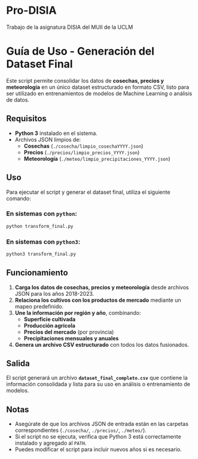 # Pro-DISIA
Trabajo de la asignatura DISIA del MUII de la UCLM


# Guía de Uso - Generación del Dataset Final

Este script permite consolidar los datos de **cosechas, precios y meteorología** en un único dataset estructurado en formato CSV, listo para ser utilizado en entrenamientos de modelos de Machine Learning o análisis de datos.

## Requisitos
- **Python 3** instalado en el sistema.
- Archivos JSON limpios de:
  - **Cosechas** (`./cosecha/limpio_cosechaYYYY.json`)
  - **Precios** (`./precios/limpio_precios_YYYY.json`)
  - **Meteorología** (`./meteo/limpio_precipitaciones_YYYY.json`)

## Uso
Para ejecutar el script y generar el dataset final, utiliza el siguiente comando:


### En sistemas con `python`:
```bash
python transform_final.py
```

### En sistemas con `python3`:
```bash
python3 transform_final.py
```

## Funcionamiento
1. **Carga los datos de cosechas, precios y meteorología** desde archivos JSON para los años 2018-2023.
2. **Relaciona los cultivos con los productos de mercado** mediante un mapeo predefinido.
3. **Une la información por región y año**, combinando:
   - **Superficie cultivada**
   - **Producción agrícola**
   - **Precios del mercado** (por provincia)
   - **Precipitaciones mensuales y anuales**
4. **Genera un archivo CSV estructurado** con todos los datos fusionados.

## Salida
El script generará un archivo **`dataset_final_completo.csv`** que contiene la información consolidada y lista para su uso en análisis o entrenamiento de modelos.

## Notas
- Asegúrate de que los archivos JSON de entrada están en las carpetas correspondientes (`./cosecha/`, `./precios/`, `./meteo/`).
- Si el script no se ejecuta, verifica que Python 3 está correctamente instalado y agregado al `PATH`.
- Puedes modificar el script para incluir nuevos años si es necesario.
